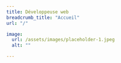 ```yaml
---
title: Développeuse web
breadcrumb_title: "Accueil"
url: "/"

image:
  url: /assets/images/placeholder-1.jpeg
  alt: ""

---
```


